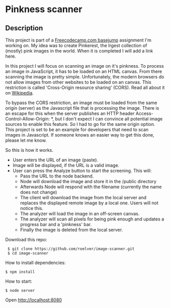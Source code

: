Pinkness scanner
=================================

Description
-----------

This project is part of a [Freecodecamp.com basejump](http://www.freecodecamp.com/challenges/basejump-build-a-pinterest-clone) assignment I'm working on. My idea was to create Pinkerest, the lrgest collection of (mostly) pink images in the world. When it is completed I will add a link here.

In this project I will focus on scanning an image on it's pinkness. To process an image in JavaScript, it has to be loaded on an HTML canvas. From there scanning the image is pretty simple. Unfortunately, the modern browsers do not allow images from other websites to be loaded on an canvas. This restriction is called 'Cross-Origin resource sharing' (CORS). Read all about it on [Wikipedia](https://en.wikipedia.org/wiki/Cross-origin_resource_sharing).

To bypass the CORS restriction, an image must be loaded from the same origin (server) as the Javascript file that is processing the image. There is an escape for this when the server publishes an HTTP header Access-Control-Allow-Origin: *, but I don't expect I can convince all potential image sources to enable this feature. So I had to go for the same origin option. This project is set to be an example for developers that need to scan images in Javascript. If someone knows an easier way to get this done, please let me know.

So this is how it works.
- User enters the URL of an image (paste).
- Image will be displayed, if the URL is a valid image.
- User can press the Analyze button to start the screening. This will:
	- Pass the URL to the node backend.
	- Node will download the image and store it in the /public directory
	- Afterwards Node will respond with the filename (currently the name does not change)
	- The client will download the image from the local server and replaces the displayed remote image by a local one. Users will not notice this.
	- The analyzer will load the image in an off-screen canvas.
	- The analyzer will scan all pixels for being pink enough and updates a progress bar and a 'pinkness' bar.
	- Finally the image is deleted from the local server.

Download this repo:

	 $ git clone https://github.com/roelver/image-scanner.git
	 $ cd image-scanner

How to install dependencies:

    $ npm install

How to start:

    $ node server

Open [http://localhost:8080](http://localhost:8080)



